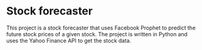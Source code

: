 # Stock forecaster

This project is a stock forecaster that uses Facebook Prophet to predict the future stock prices of a given stock. The project is written in Python and uses the Yahoo Finance API to get the stock data.
